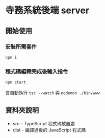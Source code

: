 # 寺務系統後端 server
## 開始使用
### 安裝所需套件
```js
npm i
```  
### 程式碼編輯完成後輸入指令  
```js
npm start
```  
會自動執行 ```tsc --watch``` 與 ```nodemon ./bin/www```
## 資料夾說明
* src - TypeScript 程式碼放置處
* dist - 編譯過後的 JavaScript 程式碼
